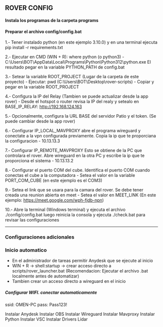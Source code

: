 ## ROVER CONFIG
#### Instala los programas de la carpeta programs
#### Preparar el archivo config/config.bat
1.- Tener instalado python (en este ejemplo 3.10.0) y en una terminal ejecuta pip install -r requirements.txt

2.- Ejecutar en CMD (WIN + R): where python (o python3)
    - C:\Users\BOT\AppData\Local\Programs\Python\Python312\python.exe
    El resultado pegar en la variable PYTHON_PATH de config.bat

3.- Setear la variable ROOT_PROJECT (Lugar de la carpeta de este proyecto)
    - Ejecutar: pwd (C:\Users\BOT\Desktop\rover-scripts)
    - Copiar y pegar en la variable ROOT_PROJECT

4.- Configura la IP del Relay (Tambien se puede actualizar desde la app rover)
    - Desde el hotspot o router revisa la IP del realy y setealo en BASE_IP_RELAY: http://192.168.124.163

5.- Opcionalmente, configura la URL BASE del servidor Patio y el token. (Se puede cambiar desde la app rover)

6.- Configurar IP_LOCAL_MAVPROXY abre el programa wireguard y conectate a la vpn configurada previamente. Copia la ip que te proporciana la configuracion
    - 10.13.13.3

7.- Configurar IP_REMOTE_MAVPROXY Esto se obtiene de la PC que controlara el rover. Abre wireguard en la otra PC y escribe la ip que te proporciona el sistema
    - 10.13.13.2

8.- Configurar el puerto COM del cube. Identifica el puerto COM cuando conectas el cube a la computadora
    - Setea el valor en la variable PORT_COM_CUBE (en este ejemplo es el COM3)

9.- Setea el link que se usara para la camara del rover. Se debe tener creada una reunion abierta en meet
    - Setea el valor en MEET_LINK (En este ejemplo: https://meet.google.com/wph-fjdb-npn)

10.- Abre la terminal (Windows terminal) y ejecuta el archivo ./config/config.bat luego reinicia la consola y ejecuta ./check.bat para revisar las configuraciones

-----------------------------
### Configuraciones adicionales

### Inicio automatico
- En el administrador de tareas permitir Anydesk que se ejecute al inicio
- WIN + R -> shell:startup -> crear acceso directo a scripts/rover_launcher.bat (Recomendacion: Ejecutar el archivo .bat localmente antes de automatizar)
- Tambien crear un acceso directo a wireguard en el inicio

##### Configurar WIFI. conectar automaticamente
ssid: OMEN-PC
pass: Pass123!

Instalar Anydesk 
Instalar OBS
Instalar Wireguard
Instalar Mavproxy
Instalar Python
Instalar VSC
Instalar Drivers Lidar